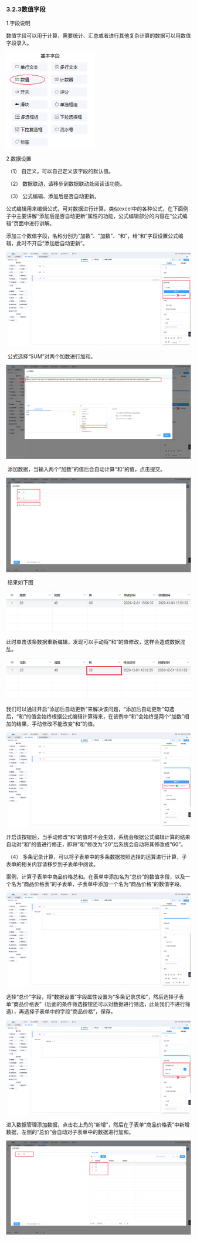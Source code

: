 ### 3.2.3数值字段

1.字段说明

​	数值字段可以用于计算，需要统计、汇总或者进行其他复杂计算的数据可以用数值字段录入。

![numfield](./image/formdesign/field/numfield/numfield.png)

2.数据设置

​	（1） 自定义，可以自己定义该字段的默认值。

​	（2） 数据联动，请移步到数据联动处阅读该功能。

​	（3） 公式编辑、添加后是否自动更新。

​		公式编辑用来编辑公式，可对数据进行计算，类似excel中的各种公式，在下面例子中主要讲解“添加后是否自动更新”属性的功能，公式编辑部分的内容在“公式编辑”页面中进行讲解。

​		添加三个数值字段，名称分别为“加数”、“加数”、“和”，给“和”字段设置公式编辑，此时不开启“添加后自动更新”。

![set_formula](./image/formdesign/field/numfield/set_formula.png)

​	公式选择“SUM”对两个加数进行加和。

![function_sum](./image/formdesign/field/numfield/function_sum.png)

​	添加数据，当输入两个“加数”的值后会自动计算“和”的值，点击提交。

![add](./image/formdesign/field/numfield/add.png)

​	结果如下图

![add_result](./image/formdesign/field/numfield/add_result.png)

​	此时单击该条数据重新编辑，发现可以手动将“和”的值修改，这样会造成数据混乱。

![edit_result](./image/formdesign/field/numfield/edit_result.png)

​	我们可以通过开启“添加后自动更新”来解决该问题，“添加后自动更新”勾选后，“和”的值会始终根据公式编辑计算得来，在该例中“和”会始终是两个“加数”相加的结果，手动修改不能改变“和”的值。

![auto_update](./image/formdesign/field/numfield/auto_update.png)

​	开启该按钮后，当手动修改“和”的值时不会生效，系统会根据公式编辑计算的结果自动对“和”的值进行修正，即将“和”修改为“20”后系统会自动将其修改成“60”。

​	（4） 多条记录计算，可以将子表单中的多条数据按照选择的运算进行计算，子表单的相关内容请移步到子表单中阅读。

​	案例，计算子表单中商品价格总和。在表单中添加名为“总价”的数值字段，以及一个名为“商品价格表”的子表单，子表单中添加一个名为“商品价格”的数值字段。

![sum](./image/formdesign/field/numfield/sum.png)

​	选择“总价”字段，将“数据设置”字段属性设置为“多条记录求和”，然后选择子表单“商品价格表”（后面的条件筛选按钮还可以对数据进行筛选，此处我们不进行筛选），再选择子表单中的字段“商品价格”，保存。

![set](./image/formdesign/field/numfield/set.png)

​	进入数据管理添加数据，点击右上角的“新增”，然后在子表单“商品价格表”中新增数据，左侧的“总价”会自动对子表单中的数据进行加和。

![add_data](./image/formdesign/field/numfield/add_data.png)